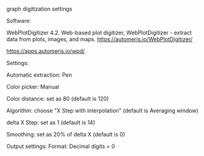 graph digitization settings

Software:

WebPlotDigitizer 4.2. Web-based plot digitizer, WebPlotDigitizer - extract data from plots, images, and maps. https://automeris.io/WebPlotDigitizer/

https://apps.automeris.io/wpd/

Settings:

Automatic extraction: Pen

Color picker: Manual

Color distance: set as 80 (default is 120)

Algorithm: choose "X Step with interpolation" (default is Averaging window)

delta X Step: set as 1 (default is 14)

Smoothing: set as 20% of delta X (default is 0)

Output settings: Format: Decimal digits = 0
